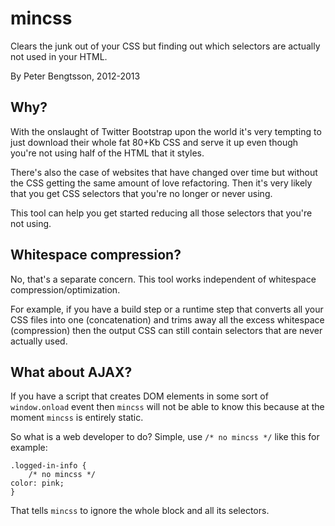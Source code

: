 mincss
======

Clears the junk out of your CSS but finding out which selectors are
actually not used in your HTML.

By Peter Bengtsson, 2012-2013

Why?
----

With the onslaught of Twitter Bootstrap upon the world it's very
tempting to just download their whole fat 80+Kb CSS and serve it up
even though you're not using half of the HTML that it styles.

There's also the case of websites that have changed over time but
without the CSS getting the same amount of love refactoring. Then it's
very likely that you get CSS selectors that you're no longer or never
using.

This tool can help you get started reducing all those selectors that
you're not using.

Whitespace compression?
-----------------------

No, that's a separate concern. This tool works independent of
whitespace compression/optimization.

For example, if you have a build step or a runtime step that converts
all your CSS files into one (concatenation) and trims away all the
excess whitespace (compression) then the output CSS can still contain
selectors that are never actually used.

What about AJAX?
----------------

If you have a script that creates DOM elements in some sort of
``window.onload`` event then ``mincss`` will not be able to know this
because at the moment ``mincss`` is entirely static.

So what is a web developer to do? Simple, use ``/* no mincss */`` like
this for example:

    .logged-in-info {
        /* no mincss */
	color: pink;
    }

That tells ``mincss`` to ignore the whole block and all its selectors.
